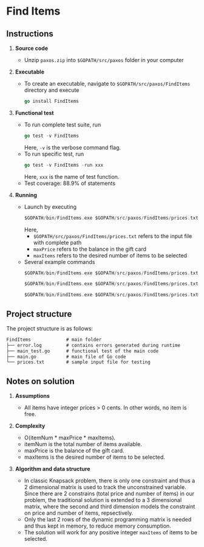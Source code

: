 # Find Items

## Instructions

1. **Source code**
    + Unzip `paxos.zip` into `$GOPATH/src/paxos` folder in your computer

2. **Executable**
    + To create an executable, navigate to `$GOPATH/src/paxos/FindItems` directory and execute
        ```go
        go install FindItems
        ```

3. **Functional test**
    + To run complete test suite, run
        ```go
        go test -v FindItems
        ```
        Here, `-v` is the verbose command flag.
    + To run specific test, run
        ```go
        go test -v FindItems -run xxx
        ```
        Here, `xxx` is the name of test function.
    + Test coverage: 88.9% of statements

4. **Running**
    + Launch by executing
        ```go
        $GOPATH/bin/FindItems.exe $GOPATH/src/paxos/FindItems/prices.txt maxPrice maxItems
        ```
        Here,
        + `$GOPATH/src/paxos/FindItems/prices.txt` refers to the input file with complete path
        + `maxPrice` refers to the balance in the gift card
        + `maxItems` refers to the desired number of items to be selected
    + Several example commands
        ```go
        $GOPATH/bin/FindItems.exe $GOPATH/src/paxos/FindItems/prices.txt 2300 //When maxItems is omitted, it defaults to 2
        ```
        ```go
        $GOPATH/bin/FindItems.exe $GOPATH/src/paxos/FindItems/prices.txt 2100 2
        ```
        ```go
        $GOPATH/bin/FindItems.exe $GOPATH/src/paxos/FindItems/prices.txt 2200 3 //maxItems can be any positive integer
        ```

## Project structure

The project structure is as follows:

```txt
FindItems             # main folder
├── error.log         # contains errors generated during runtime
├── main_test.go      # functional test of the main code
├── main.go           # main file of Go code
└── prices.txt        # sample input file for testing
```

## Notes on solution

1. **Assumptions**
   + All items have integer prices > 0 cents. In other words, no item is free.

1. **Complexity**
    + O(itemNum * maxPrice * maxItems).
    + itemNum is the total number of items available.
    + maxPrice is the balance of the gift card.
    + maxItems is the desired number of items to be selected.

1. **Algorithm and data structure**
    + In classic Knapsack problem, there is only one constraint and thus a 2 dimensional matrix is used to track the unconstrained variable. Since there are 2 constrains (total price and number of items) in our problem, the traditional solution is extended to a 3 dimensional matrix, where the second and third dimension models the constraint on price and number of items, repsectively.
    + Only the last 2 rows of the dynamic programming matrix is needed and thus kept in memory, to reduce memory consumption.
    + The solution will work for any positive integer `maxItems` of items to be selected.